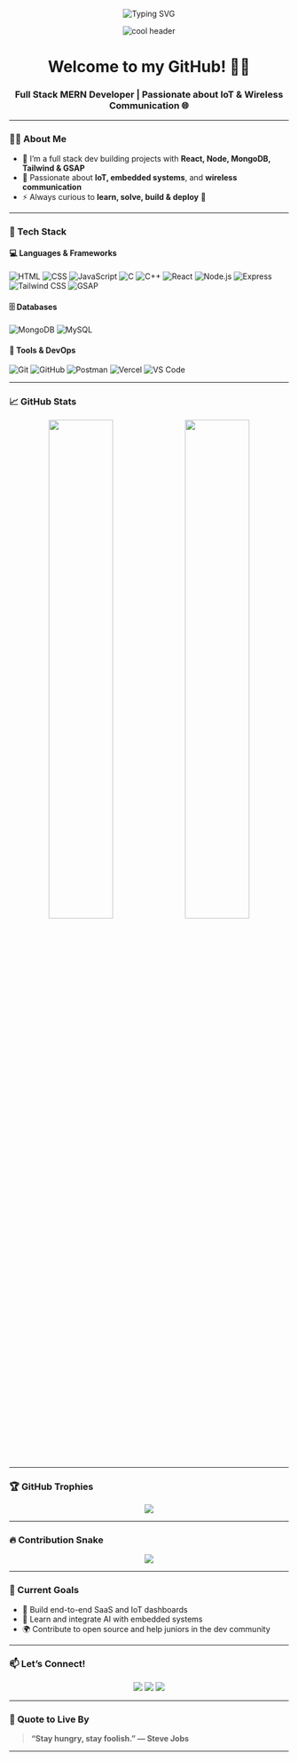 <!-- Typing banner -->
<p align="center">
 <img src="https://readme-typing-svg.herokuapp.com?font=Fira+Code&weight=700&size=24&pause=1000&color=4AF5FF&center=true&vCenter=true&width=600&lines=Hi+%F0%9F%91%8B%2C+I'm+Kumar+Gautam;Full+Stack+MERN+Developer;IoT+Enthusiast+%7C+Builder+%F0%9F%9B%A0%EF%B8%8F;Solving+real-world+problems+with+code" alt="Typing SVG" />

</p>

<!-- 3D banner -->
<p align="center">
  <img src="https://github.com/techvogue/techvogue/blob/main/assets/banner.png" alt="cool header" />
</p>

<h1 align="center">Welcome to my GitHub! 👨‍💻</h1>
<h3 align="center">Full Stack MERN Developer | Passionate about IoT & Wireless Communication 🌐</h3>

---

### 🧑‍💻 About Me

- 🧠 I’m a full stack dev building projects with **React, Node, MongoDB, Tailwind & GSAP**
- 📡 Passionate about **IoT, embedded systems**, and **wireless communication**
- ⚡ Always curious to **learn, solve, build & deploy** 🚀

---

### 🚀 Tech Stack

#### 💻 Languages & Frameworks
![HTML](https://img.shields.io/badge/-HTML5-E34F26?style=flat&logo=html5&logoColor=white)
![CSS](https://img.shields.io/badge/-CSS3-1572B6?style=flat&logo=css3)
![JavaScript](https://img.shields.io/badge/-JavaScript-F7DF1E?style=flat&logo=javascript&logoColor=black)
![C](https://img.shields.io/badge/-C-00599C?style=flat&logo=c)
![C++](https://img.shields.io/badge/-C++-00599C?style=flat&logo=c%2B%2B&logoColor=white)
![React](https://img.shields.io/badge/-React-20232A?style=flat&logo=react)
![Node.js](https://img.shields.io/badge/-Node.js-339933?style=flat&logo=node-dot-js)
![Express](https://img.shields.io/badge/-Express.js-black?style=flat&logo=express)
![Tailwind CSS](https://img.shields.io/badge/-TailwindCSS-38B2AC?style=flat&logo=tailwind-css)
![GSAP](https://img.shields.io/badge/-GSAP-88CE02?style=flat&logo=greensock)

#### 🗄️ Databases
![MongoDB](https://img.shields.io/badge/-MongoDB-47A248?style=flat&logo=mongodb)
![MySQL](https://img.shields.io/badge/-MySQL-4479A1?style=flat&logo=mysql)

#### 🔧 Tools & DevOps
![Git](https://img.shields.io/badge/-Git-F05032?style=flat&logo=git)
![GitHub](https://img.shields.io/badge/-GitHub-181717?style=flat&logo=github)
![Postman](https://img.shields.io/badge/-Postman-FF6C37?style=flat&logo=postman)
![Vercel](https://img.shields.io/badge/-Vercel-000000?style=flat&logo=vercel)
![VS Code](https://img.shields.io/badge/-VS%20Code-007ACC?style=flat&logo=visual-studio-code)

---

### 📈 GitHub Stats

<p align="center">
  <img src="https://github-readme-stats.vercel.app/api?username=techvogue&show_icons=true&theme=tokyonight" width="48%" />
  <img src="https://streak-stats.demolab.com/?user=techvogue&theme=tokyonight" width="48%" />
</p>

---

### 🏆 GitHub Trophies

<p align="center">
  <img src="https://github-profile-trophy.vercel.app/?username=techvogue&theme=darkhub&column=6&margin-w=10" />
</p>

---

### 🔥 Contribution Snake

<p align="center">
<img src="https://github.com/techvogue/techvogue/blob/output/github-contribution-grid-snake.svg?raw=true" />


</p>

---

### 🎯 Current Goals

- 🚀 Build end-to-end SaaS and IoT dashboards
- 🧠 Learn and integrate AI with embedded systems
- 🌍 Contribute to open source and help juniors in the dev community

---

### 📫 Let’s Connect!

<p align="center">
  <a href="https://linkedin.com/in/kumar-gautam-tech"><img src="https://img.shields.io/badge/-LinkedIn-blue?style=for-the-badge&logo=linkedin" /></a>
  <a href="mailto:kumar.gautam@email.com"><img src="https://img.shields.io/badge/-Gmail-D14836?style=for-the-badge&logo=gmail&logoColor=white" /></a>
  <a href="https://kumar-gautam-portfolio.netlify.app"><img src="https://img.shields.io/badge/-Portfolio-000?style=for-the-badge&logo=firefox" /></a>
</p>

---

### 💬 Quote to Live By

> **“Stay hungry, stay foolish.” — Steve Jobs**

---
